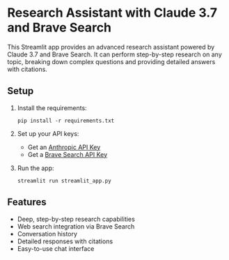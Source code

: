 # Research Assistant with Claude 3.7 and Brave Search

This Streamlit app provides an advanced research assistant powered by Claude 3.7 and Brave Search. It can perform step-by-step research on any topic, breaking down complex questions and providing detailed answers with citations.

## Setup

1. Install the requirements:
   ```
   pip install -r requirements.txt
   ```

2. Set up your API keys:
   - Get an [Anthropic API Key](https://console.anthropic.com/)
   - Get a [Brave Search API Key](https://brave.com/search/api/)

3. Run the app:
   ```
   streamlit run streamlit_app.py
   ```

## Features

- Deep, step-by-step research capabilities
- Web search integration via Brave Search
- Conversation history
- Detailed responses with citations
- Easy-to-use chat interface
